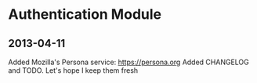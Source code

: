 Authentication Module
==============

2013-04-11
--------
Added Mozilla's Persona service: https://persona.org
Added CHANGELOG and TODO.  Let's hope I keep them fresh

